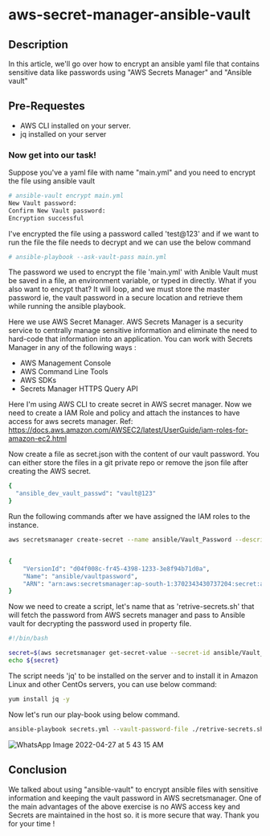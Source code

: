 # aws-secret-manager-ansible-vault
## Description
In this article, we'll go over how to encrypt an ansible yaml file that contains sensitive data like passwords using "AWS Secrets Manager" and "Ansible vault"

## Pre-Requestes
  - AWS CLI installed on your server.
  - jq installed on your server

### Now get into our task!

Suppose you've a yaml file with name "main.yml" and you need to encrypt the file using ansible vault

```sh
# ansible-vault encrypt main.yml
New Vault password:
Confirm New Vault password:
Encryption successful
```
I've encrypted the file using a password called 'test@123' and if we want to run the file the file needs to decrypt and we can use the below command 

```sh
# ansible-playbook --ask-vault-pass main.yml
```

The password we used to encrypt the file 'main.yml' with Anible Vault must be saved in a file, an environment variable, or typed in directly. What if you also want to encypt that? It will loop, and we must store the master password ie, the vault password in a secure location and retrieve them while running the ansible playbook.

Here we use AWS Secret Manager. AWS Secrets Manager is a security service to centrally manage sensitive information and  eliminate the need to hard-code that information into an application. You can work with Secrets Manager in any of the following ways :

   - AWS Management Console
   - AWS Command Line Tools
   - AWS SDKs
   - Secrets Manager HTTPS Query API

Here I'm using AWS CLI to create secret in AWS secret manager. Now we need to create a IAM Role and policy and attach the instances to have access for aws secrets manager. Ref: https://docs.aws.amazon.com/AWSEC2/latest/UserGuide/iam-roles-for-amazon-ec2.html

Now create a file as secret.json with the content of our vault password. You can either store the files in a git private repo or remove the json file after creating the AWS secret.
```sh
{
  "ansible_dev_vault_passwd": "vault@123"
}
```
Run the following commands after we have assigned the IAM roles to the instance.

```sh
aws secretsmanager create-secret --name ansible/Vault_Password --description "vault password" --secret-string file://secret.json --region ap-south-1


{
    "VersionId": "d04f008c-fr45-4398-1233-3e8f94b71d0a", 
    "Name": "ansible/vaultpassword", 
    "ARN": "arn:aws:secretsmanager:ap-south-1:3702343430737204:secret:ansible/Vault_Password-38cA1C"
}
```

Now we need to create a script, let's name that as 'retrive-secrets.sh' that will fetch the password from AWS secrets manager and pass to Ansible vault for decrypting the password used in property file.

```sh
#!/bin/bash

secret=$(aws secretsmanager get-secret-value --secret-id ansible/Vault_Password --region ap-south-1 | jq -r '.SecretString' | jq -r '.ansible_vault_passwd')
echo ${secret}
```
The script needs 'jq' to be installed on the server and to install it in Amazon Linux and other CentOs servers, you can use below command:
```sh
yum install jq -y
```

Now let's run our play-book using below command.

```sh
ansible-playbook secrets.yml --vault-password-file ./retrive-secrets.sh
```

![WhatsApp Image 2022-04-27 at 5 43 15 AM](https://user-images.githubusercontent.com/65948438/168184583-92df6f45-b638-4464-a22b-fd29ffb5679c.jpeg)

## Conclusion
We talked about using "ansible-vault" to encrypt ansible files with sensitive information and keeping the vault password in AWS secretsmanager. One of the main advantages of the above exercise is no AWS access key and Secrets are maintained in the host so. it is more secure that way. Thank you for your time !
